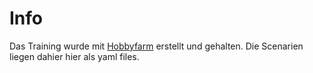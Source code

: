 # Info

Das Training wurde mit [Hobbyfarm](https://github.com/hobbyfarm/hobbyfarm) erstellt und gehalten. Die Scenarien liegen dahier hier als yaml files.
